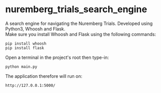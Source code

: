 # nuremberg_trials_search_engine
 A search engine for navigating the Nuremberg Trials. Developed using Python3, Whoosh and Flask.
 <br>
 Make sure you install Whoosh and Flask using the following commands:
 ```
 pip install whoosh
 pip install flask
 ```
 Open a terminal in the project's root then type-in:
 ```
 python main.py
 ```
 The application therefore will run on:
 ```
 http://127.0.0.1:5000/
 ```
